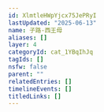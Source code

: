 ```yaml
---
id: XlmtleHWpYjcx75JePRyI
lastUpdated: "2025-06-13"
name: 子路-西王母
aliases: []
layer: 4
categoryId: cat_1YBqIhJq
tagIds: []
nsfw: false
parent: ""
relatedEntries: []
timelineEvents: []
titledLinks: []
---
```


